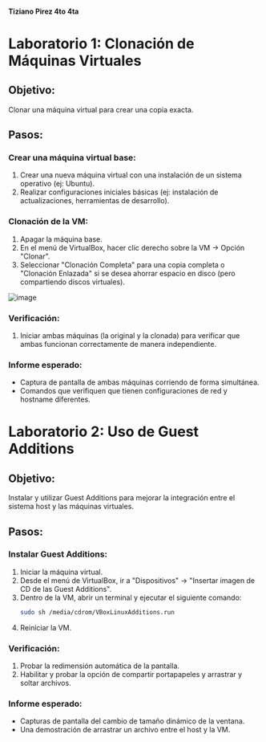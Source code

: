 #### Tiziano Pirez 4to 4ta

# Laboratorio 1: Clonación de Máquinas Virtuales

## Objetivo:
Clonar una máquina virtual para crear una copia exacta.

## Pasos:

### Crear una máquina virtual base:
1. Crear una nueva máquina virtual con una instalación de un sistema operativo (ej: Ubuntu).
2. Realizar configuraciones iniciales básicas (ej: instalación de actualizaciones, herramientas de desarrollo).

### Clonación de la VM:
1. Apagar la máquina base.
2. En el menú de VirtualBox, hacer clic derecho sobre la VM -> Opción "Clonar".
3. Seleccionar "Clonación Completa" para una copia completa o "Clonación Enlazada" si se desea ahorrar espacio en disco (pero compartiendo discos virtuales).

![image](https://github.com/user-attachments/assets/70e2074c-55bb-43e1-b478-d620fafbede0)

### Verificación:
1. Iniciar ambas máquinas (la original y la clonada) para verificar que ambas funcionan correctamente de manera independiente.

### Informe esperado:
- Captura de pantalla de ambas máquinas corriendo de forma simultánea.
- Comandos que verifiquen que tienen configuraciones de red y hostname diferentes.

# Laboratorio 2: Uso de Guest Additions

## Objetivo:
Instalar y utilizar Guest Additions para mejorar la integración entre el sistema host y las máquinas virtuales.

## Pasos:

### Instalar Guest Additions:
1. Iniciar la máquina virtual.
2. Desde el menú de VirtualBox, ir a "Dispositivos" -> "Insertar imagen de CD de las Guest Additions".
3. Dentro de la VM, abrir un terminal y ejecutar el siguiente comando:
    ```bash
    sudo sh /media/cdrom/VBoxLinuxAdditions.run
    ```
4. Reiniciar la VM.

### Verificación:
1. Probar la redimensión automática de la pantalla.
2. Habilitar y probar la opción de compartir portapapeles y arrastrar y soltar archivos.

### Informe esperado:
- Capturas de pantalla del cambio de tamaño dinámico de la ventana.
- Una demostración de arrastrar un archivo entre el host y la VM.


